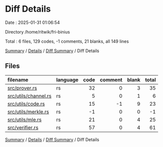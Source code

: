 # Diff Details

Date : 2025-01-31 01:06:54

Directory /home/ritwik/fri-binius

Total : 6 files,  129 codes, -1 comments, 21 blanks, all 149 lines

[Summary](results.md) / [Details](details.md) / [Diff Summary](diff.md) / Diff Details

## Files
| filename | language | code | comment | blank | total |
| :--- | :--- | ---: | ---: | ---: | ---: |
| [src/prover.rs](/src/prover.rs) | rs | 32 | 0 | 3 | 35 |
| [src/utils/channel.rs](/src/utils/channel.rs) | rs | 5 | 0 | 1 | 6 |
| [src/utils/code.rs](/src/utils/code.rs) | rs | 15 | -1 | 9 | 23 |
| [src/utils/merkle.rs](/src/utils/merkle.rs) | rs | -1 | 0 | 0 | -1 |
| [src/utils/mle.rs](/src/utils/mle.rs) | rs | 21 | 0 | 4 | 25 |
| [src/verifier.rs](/src/verifier.rs) | rs | 57 | 0 | 4 | 61 |

[Summary](results.md) / [Details](details.md) / [Diff Summary](diff.md) / Diff Details